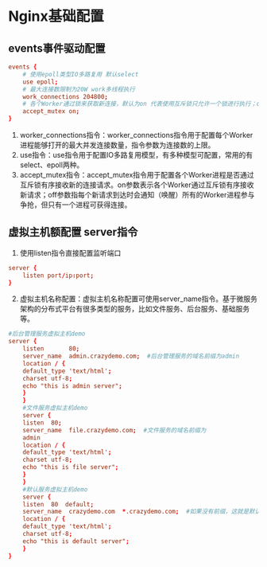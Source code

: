 
# Nginx基础配置

## events事件驱动配置

```conf
events {
    # 使用epoll类型IO多路复用 默认select
    use epoll; 
    # 最大连接数限制为20W work多线程执行
    work_connections 204800;
    # 各个Worker通过锁来获取新连接，默认为on 代表使用互斥锁只允许一个锁进行执行；off会唤醒所有
    accept_mutex on;
}
```
1. worker_connections指令：worker_connections指令用于配置每个Worker进程能够打开的最大并发连接数量，指令参数为连接数的上限。
2. use指令：use指令用于配置IO多路复用模型，有多种模型可配置，常用的有select、epoll两种。
3. accept_mutex指令：accept_mutex指令用于配置各个Worker进程是否通过互斥锁有序接收新的连接请求。on参数表示各个Worker通过互斥锁有序接收新请求；off参数指每个新请求到达时会通知（唤醒）所有的Worker进程参与争抢，但只有一个进程可获得连接。

## 虚拟主机额配置 server指令

1. 使用listen指令直接配置监听端口
```conf
server {
    listen port/ip:port;
}
```
2. 虚拟主机名称配置：虚拟主机名称配置可使用server_name指令。基于微服务架构的分布式平台有很多类型的服务，比如文件服务、后台服务、基础服务等。

```conf
#后台管理服务虚拟主机demo 
server { 
    listen       80; 
    server_name  admin.crazydemo.com;  #后台管理服务的域名前缀为admin 
    location / { 
    default_type 'text/html'; 
    charset utf-8; 
    echo "this is admin server"; 
    } 
    } 
    #文件服务虚拟主机demo 
    server { 
    listen  80; 
    server_name  file.crazydemo.com;  #文件服务的域名前缀为
    admin 
    location / { 
    default_type 'text/html'; 
    charset utf-8; 
    echo "this is file server"; 
    } 
    } 
    #默认服务虚拟主机demo 
    server { 
    listen  80  default; 
    server_name  crazydemo.com  *.crazydemo.com;  #如果没有前缀，这就是默认访问的虚拟主机 
    location / { 
    default_type 'text/html'; 
    charset utf-8; 
    echo "this is default server"; 
    } 
}
```